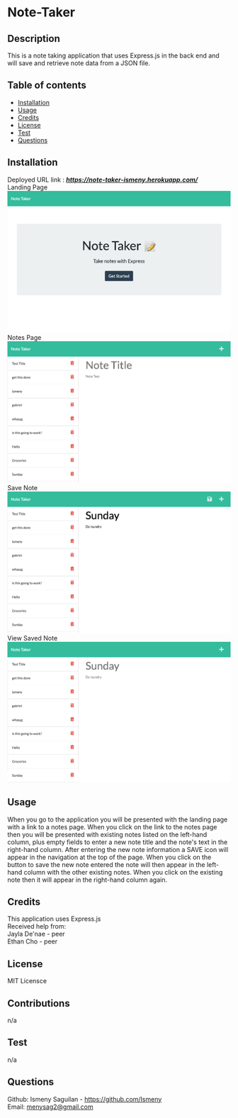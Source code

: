 # Note-Taker

## Description
This is a note taking application that uses Express.js in the back end and will save and retrieve note data from a JSON file. 


## Table of contents
  - [Installation](#installation)
  - [Usage](#usage)
  - [Credits](#credits)
  - [License](#license)
  - [Test](#test)
  - [Questions](#questions)
  

## Installation
Deployed URL link  : ***https://note-taker-ismeny.herokuapp.com/*** <br>
Landing Page
![Screenshot](landingpage.png)
Notes Page
![Screenshot](notespage.png)
Save Note
![Screenshot](savebtn.png)
View Saved Note
![Screenshot](savednote.png)

## Usage
When you go to the application you will be presented with the landing page with a link to a notes page. When you click on the link to the notes page then you will be presented with existing notes listed on the left-hand column, plus empty fields to enter a new note title and the note's text in the right-hand column. After entering the new note information a SAVE icon will appear in the navigation at the top of the page. When you click on the button to save the new note entered the note will then appear in the left-hand column with the other existing notes. When you click on the existing note then it will appear in the right-hand column again. 


## Credits
This application uses Express.js <br>
Received help from: <br>
Jayla De'nae - peer <br>
Ethan Cho - peer 



## License
MIT Licensce

## Contributions
n/a
## Test
n/a
## Questions
Github: Ismeny Saguilan - https://github.com/Ismeny <br>
Email: menysag2@gmail.com